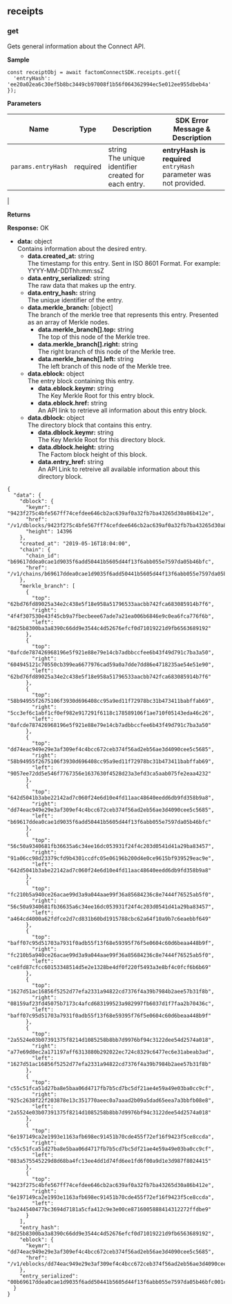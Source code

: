 receipts <a name="receipts"></a>
-------
### get <a name="getReceipts"></a>

Gets general information about the Connect API.

**Sample**
```JS
const receiptObj = await factomConnectSDK.receipts.get({
  'entryHash': 'ee20a02ea6c30ef5b8bc3449cb97008f1b56f064362994ec5e012ee955dbeb4a'
});
```

**Parameters**

| **Name**                     | **Type** | **Description**                                                                                                                                                                                                                                                                       | **SDK Error Message & Description**       <img width=400/>                          |
|------------------------------|----------|---------------------------------------------------------------------------------------------------------------------------------------------------------------------------------------------------------------------------------------------------------------------------------------|---------------------------------------------------------------------|
| `params.entryHash`             | required | string </br> The unique identifier created for each entry.                                                                                                                                                                                                                            | **entryHash is required** </br> `entryHash` parameter was not provided. |
|


**Returns**

**Response:** OK
-   **data:** object </br> Contains information about the desired entry.
    -   **data.created_at:** string </br> The timestamp for this entry. Sent in ISO 8601 Format. For example: YYYY-MM-DDThh:mm:ssZ
    -   **data.entry_serialized:** string </br> The raw data that makes up the entry.
    -   **data.entry_hash:** string </br> The unique identifier of the entry.
    -   **data.merkle_branch:** [object] </br> The branch of the merkle tree that represents this entry. Presented as an array of Merkle nodes.
        -   **data.merkle_branch[].top:** string </br> The top of this node of the Merkle tree.
        -   **data.merkle_branch[].right:** string </br> The right branch of this node of the Merkle tree.
        -   **data.merkle_branch[].left:** string </br> The left branch of this node of the Merkle tree.
    -   **data.eblock:** object </br> The entry block containing this entry.
        -   **data.eblock.keymr:** string </br> The Key Merkle Root for this entry block.
        -   **data.eblock.href:** string </br> An API link to retrieve all information about this entry block.
    -   **data.dblock:** object </br> The directory block that contains this entry.
        -   **data.dblock.keymr:** string </br> The Key Merkle Root for this directory block.
        -   **data.dblock.height:** string </br> The Factom block height of this block.
        -   **data.entry_href:** string </br> An API Link to retreive all available information about this directory block.


```JS
{
  "data": {
    "dblock": {
      "keymr": "9423f275c4bfe567ff74cefdee646cb2ac639af0a32fb7ba43265d30a86b412e",
      "href": "/v1/dblocks/9423f275c4bfe567ff74cefdee646cb2ac639af0a32fb7ba43265d30a86b412e",
      "height": 14396
    },
    "created_at": "2019-05-16T18:04:00",
    "chain": {
      "chain_id": "b69617ddea0cae1d9035f6add50441b5605d44f13f6abb055e7597da05b46bfc",
      "href": "/v1/chains/b69617ddea0cae1d9035f6add50441b5605d44f13f6abb055e7597da05b46bfc"
    },
    "merkle_branch": [
      {
        "top": "62bd76fd89025a34e2c438e5f18e958a51796533aacbb742fca683085914b7f6",
        "right": "4f4f307530e43f45cb9a7fbecbeee67ade7a21ea006b6846e9c0ea6fca776f6b",
        "left": "8d25b8300ba3a8390c66dd9e3544c4d52676efcf0d71019221d9fb6563689192"
      },
      {
        "top": "0afcde787426968196e5f921e88e79e14cb7adbbccfee6b43f49d791c7ba3a50",
        "right": "604945121c70550cb399ea6677976cad59a0a7dde7dd86e4718235ae54e51e90",
        "left": "62bd76fd89025a34e2c438e5f18e958a51796533aacbb742fca683085914b7f6"
      },
      {
        "top": "58b94955f2675106f3930d696408cc95a9ed11f72978bc31b473411babffab69",
        "right": "5cc3ef6c1abf1cf0ef982e917291f6118c178589106f1ae710f05143eda46c26",
        "left": "0afcde787426968196e5f921e88e79e14cb7adbbccfee6b43f49d791c7ba3a50"
      },
      {
        "top": "dd74eac949e29e3af309ef4c4bcc672ceb374f56ad2eb56ae3d4090cee5c5685",
        "right": "58b94955f2675106f3930d696408cc95a9ed11f72978bc31b473411babffab69",
        "left": "9057ee72dd5e546f7767356e1637630f4528d23a3efd3ca5aab075fe2eaa4232"
      },
      {
        "top": "642d5041b3abe22142ad7c060f24e6d10e4fd11aac48640eedd6db9fd358b9a8",
        "right": "dd74eac949e29e3af309ef4c4bcc672ceb374f56ad2eb56ae3d4090cee5c5685",
        "left": "b69617ddea0cae1d9035f6add50441b5605d44f13f6abb055e7597da05b46bfc"
      },
      {
        "top": "56c50a9340681fb36635a6c34ee16dc053931f24f4c203d0541d41a29ba83457",
        "right": "91a06cc98d23379cfd9b4301ccdfc05e06196b200d4e0ce9615bf939529eac9e",
        "left": "642d5041b3abe22142ad7c060f24e6d10e4fd11aac48640eedd6db9fd358b9a8"
      },
      {
        "top": "fc210b5a940ce26acae99d3a9a044aae99f36a85684236c8e7444f76525ab5f0",
        "right": "56c50a9340681fb36635a6c34ee16dc053931f24f4c203d0541d41a29ba83457",
        "left": "a464cd4000a62fdfce2d7cd831b60bd1915788cbc62a64f10a9b7c6eaebbf649"
      },
      {
        "top": "baff07c95d51703a7931f0adb55f13f68e59395f76f5e0604c60d6beaa448b9f",
        "right": "fc210b5a940ce26acae99d3a9a044aae99f36a85684236c8e7444f76525ab5f0",
        "left": "ce8fd87cfcc60153348514d5e2e1328be4df0f220f5493a3e8bf4c0fcf6b6b69"
      },
      {
        "top": "1627d51ac16856f5252d77efa2331a94822cd7376f4a39b7984b2aee57b31f8b",
        "right": "08159af23fd45075b7173c4afcd683199523a982997fb6037d1f7faa2b70436c",
        "left": "baff07c95d51703a7931f0adb55f13f68e59395f76f5e0604c60d6beaa448b9f"
      },
      {
        "top": "2a5524e03b07391375f8214d1085258b8bb7d9976bf94c3122dee54d2574a018",
        "right": "a77e69d8ec2a171197aff6313880b292022ec724c8329c6477ec6e31abeab3ad",
        "left": "1627d51ac16856f5252d77efa2331a94822cd7376f4a39b7984b2aee57b31f8b"
      },
      {
        "top": "c55c51fca51d27ba8e5baa06d4717fb7b5cd7bc5df21ae4e59a49e03ba0cc9cf",
        "right": "925c2638f22f203878e13c351770aeec0a7aaad2b09a5dad65eea7a3bbfb08e8",
        "left": "2a5524e03b07391375f8214d1085258b8bb7d9976bf94c3122dee54d2574a018"
      },
      {
        "top": "6e197149ca2e1993e1163afb698ec91451b70cde455f72ef16f9423f5ce8ccda",
        "right": "c55c51fca51d27ba8e5baa06d4717fb7b5cd7bc5df21ae4e59a49e03ba0cc9cf",
        "left": "083a575545229d8d68ba4fc13ee4dd1d74fd6ee1fd6f00a9d1e3d987f8024415"
      },
      {
        "top": "9423f275c4bfe567ff74cefdee646cb2ac639af0a32fb7ba43265d30a86b412e",
        "right": "6e197149ca2e1993e1163afb698ec91451b70cde455f72ef16f9423f5ce8ccda",
        "left": "ba244540477bc3694d7181a5cfa412c9e3e00ce8716005888414312272ffdbe9"
      }
    ],
    "entry_hash": "8d25b8300ba3a8390c66dd9e3544c4d52676efcf0d71019221d9fb6563689192",
    "eblock": {
      "keymr": "dd74eac949e29e3af309ef4c4bcc672ceb374f56ad2eb56ae3d4090cee5c5685",
      "href": "/v1/eblocks/dd74eac949e29e3af309ef4c4bcc672ceb374f56ad2eb56ae3d4090cee5c5685"
    },
    "entry_serialized": "00b69617ddea0cae1d9035f6add50441b5605d44f13f6abb055e7597da05b46bfc001c000b4e414143505f3333353633000d696e74727564655f3832333830476964656f6e5f3731303433"
  }
}
```
